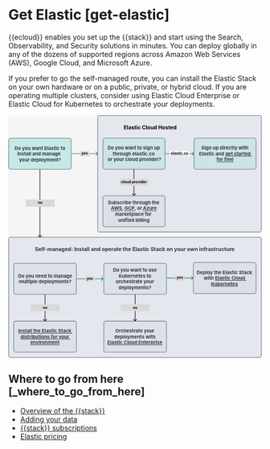 # Get Elastic [get-elastic]

{{ecloud}} enables you set up the {{stack}} and start using the Search, Observability, and Security solutions in minutes. You can deploy globally in any of the dozens of supported regions across Amazon Web Services (AWS), Google Cloud, and Microsoft Azure.

If you prefer to go the self-managed route, you can install the Elastic Stack on your own hardware or on a public, private, or hybrid cloud. If you are operating multiple clusters, consider using Elastic Cloud Enterprise or Elastic Cloud for Kubernetes to orchestrate your deployments.

<div style="width:100%;margin-bottom:30px" >
<!-- This SVG was created in Figma. Find the source in the obs-docs team space. -->
<svg viewBox="0 0 964 922" fill="none" xmlns="http://www.w3.org/2000/svg">
<rect width="964" height="922" fill="#F5F5F5"/>
<rect x="1" y="464" width="962" height="457" rx="7" fill="#D3DAE6" fill-opacity="0.5" stroke="#69707D" stroke-width="2" stroke-linejoin="round"/>
<rect x="363.127" y="783" width="238.749" height="118" rx="7" fill="#D3DAE6" fill-opacity="0.5" stroke="#69707D" stroke-width="2" stroke-linejoin="round"/>
<text fill="#343741" xml:space="preserve" style="white-space: pre" font-family="Inter" font-size="18" font-weight="bold" letter-spacing="0em"><tspan x="407.091" y="826.545">Orchestrate your </tspan><tspan x="403.031" y="848.545">deployments with </tspan></text>
<text fill="#343741" xml:space="preserve" style="white-space: pre" font-family="Inter" font-size="18" font-weight="bold" letter-spacing="0em" text-decoration="underline"><tspan x="376.426" y="870.545"><a href="https://www.elastic.co/guide/en/cloud-enterprise/current/index.html">Elastic Cloud Enterprise</a></tspan></text>
<rect x="20.0593" y="783" width="238.749" height="118" rx="7" fill="#D3DAE6" fill-opacity="0.5" stroke="#69707D" stroke-width="2" stroke-linejoin="round"/>
<text fill="#343741" xml:space="preserve" style="white-space: pre" font-family="Inter" font-size="18" font-weight="bold" letter-spacing="0em" text-decoration="underline"><tspan x="36.6808" y="826.545"><a href="/deploy-manage/deploy/self-managed/deploy-cluster.md">Install the Elastic Stack </a></tspan><tspan x="46.0499" y="848.545"><a href="/deploy-manage/deploy/self-managed/deploy-cluster.md">distributions for your </a></tspan><tspan x="83.1486" y="870.545"><a href="/deploy-manage/deploy/self-managed/deploy-cluster.md">environment</a></tspan></text>
<rect x="704.188" y="560" width="238.749" height="118" rx="7" fill="#D3DAE6" fill-opacity="0.5" stroke="#69707D" stroke-width="2" stroke-linejoin="round"/>
<text fill="#343741" xml:space="preserve" style="white-space: pre" font-family="Inter" font-size="18" font-weight="bold" letter-spacing="0em"><tspan x="716.899" y="603.545">Deploy the Elastic Stack </tspan><tspan x="744.039" y="625.545">with </tspan></text>
<text fill="#343741" xml:space="preserve" style="white-space: pre" font-family="Inter" font-size="18" font-weight="bold" letter-spacing="0em" text-decoration="underline"><tspan x="786.86" y="625.545"><a href="https://www.elastic.co/guide/en/cloud-on-k8s/current/index.html">Elastic Cloud </a></tspan><tspan x="771.927" y="647.545"><a href="https://www.elastic.co/guide/en/cloud-on-k8s/current/index.html">Kubernetes</a></tspan></text>
<rect x="363.127" y="563" width="238.749" height="118" rx="7" fill="#D3DAE6" fill-opacity="0.5" stroke="#69707D" stroke-width="2" stroke-linejoin="round"/>
<text fill="#343741" xml:space="preserve" style="white-space: pre" font-family="Inter" font-size="18" font-weight="bold" letter-spacing="0em"><tspan x="398.399" y="595.545">Do you want to use </tspan><tspan x="419.818" y="617.545">Kubernetes to </tspan><tspan x="408.612" y="639.545">orchestrate your </tspan><tspan x="419.378" y="661.545">deployments?</tspan></text>
<rect x="20.0593" y="563" width="238.749" height="118" rx="7" fill="#D3DAE6" fill-opacity="0.5" stroke="#69707D" stroke-width="2" stroke-linejoin="round"/>
<text fill="#343741" xml:space="preserve" style="white-space: pre" font-family="Inter" font-size="18" font-weight="bold" letter-spacing="0em"><tspan x="36.9365" y="617.545">Do you need to manage </tspan><tspan x="39.4941" y="639.545">multiple deployments?</tspan></text>
<text fill="#343741" xml:space="preserve" style="white-space: pre" font-family="Inter" font-size="20" font-weight="bold" letter-spacing="0em"><tspan x="100.793" y="516.273">Self-managed: Install and operate the Elastic Stack on your own infrastructure</tspan></text>
<path d="M138.727 782.707C139.117 783.098 139.751 783.098 140.141 782.707L146.505 776.343C146.896 775.953 146.896 775.319 146.505 774.929C146.114 774.538 145.481 774.538 145.091 774.929L139.434 780.586L133.777 774.929C133.387 774.538 132.753 774.538 132.363 774.929C131.972 775.319 131.972 775.953 132.363 776.343L138.727 782.707ZM138.434 682L138.434 782L140.434 782L140.434 682L138.434 682Z" fill="black"/>
<rect x="84.2622" y="719" width="110.343" height="26" fill="#D9D9D9"/>
<text fill="black" xml:space="preserve" style="white-space: pre" font-family="Inter" font-size="14" font-weight="bold" letter-spacing="0em"><tspan x="130.786" y="735.591">no</tspan></text>
<path d="M481.794 782.707C482.185 783.098 482.818 783.098 483.209 782.707L489.573 776.343C489.963 775.953 489.963 775.319 489.573 774.929C489.182 774.538 488.549 774.538 488.158 774.929L482.502 780.586L476.845 774.929C476.454 774.538 475.821 774.538 475.431 774.929C475.04 775.319 475.04 775.953 475.431 776.343L481.794 782.707ZM481.502 682L481.502 782L483.502 782L483.502 682L481.502 682Z" fill="black"/>
<rect x="427.33" y="719" width="110.343" height="26" fill="#D9D9D9"/>
<text fill="black" xml:space="preserve" style="white-space: pre" font-family="Inter" font-size="14" font-weight="bold" letter-spacing="0em"><tspan x="473.854" y="735.591">no</tspan></text>
<path d="M360.828 622.707C361.218 622.317 361.218 621.683 360.828 621.293L354.464 614.929C354.073 614.538 353.44 614.538 353.05 614.929C352.659 615.319 352.659 615.953 353.05 616.343L358.706 622L353.05 627.657C352.659 628.047 352.659 628.681 353.05 629.071C353.44 629.462 354.073 629.462 354.464 629.071L360.828 622.707ZM259.809 623H360.121V621H259.809V623Z" fill="#017D73"/>
<rect x="291.908" y="612" width="36.1124" height="20" fill="#D9D9D9"/>
<text fill="black" xml:space="preserve" style="white-space: pre" font-family="Inter" font-size="14" font-weight="bold" letter-spacing="0em"><tspan x="297.872" y="625.591">yes</tspan></text>
<path d="M703.895 619.707C704.286 619.317 704.286 618.683 703.895 618.293L697.531 611.929C697.141 611.538 696.508 611.538 696.117 611.929C695.727 612.319 695.727 612.953 696.117 613.343L701.774 619L696.117 624.657C695.727 625.047 695.727 625.681 696.117 626.071C696.508 626.462 697.141 626.462 697.531 626.071L703.895 619.707ZM602.876 620H703.188V618H602.876V620Z" fill="#017D73"/>
<rect x="634.976" y="609" width="36.1124" height="20" fill="#D9D9D9"/>
<text fill="black" xml:space="preserve" style="white-space: pre" font-family="Inter" font-size="14" font-weight="bold" letter-spacing="0em"><tspan x="640.939" y="622.591">yes</tspan></text>
<path d="M119.293 463.707C119.683 464.098 120.317 464.098 120.707 463.707L127.071 457.343C127.462 456.953 127.462 456.319 127.071 455.929C126.681 455.538 126.047 455.538 125.657 455.929L120 461.586L114.343 455.929C113.953 455.538 113.319 455.538 112.929 455.929C112.538 456.319 112.538 456.953 112.929 457.343L119.293 463.707ZM119 205L119 463L121 463L121 205L119 205Z" fill="black"/>
<rect x="66" y="320.584" width="110" height="26.832" fill="#D9D9D9"/>
<text fill="black" xml:space="preserve" style="white-space: pre" font-family="Inter" font-size="14" font-weight="bold" letter-spacing="0em"><tspan x="112.353" y="337.271">no</tspan></text>
<rect x="340" y="1" width="623" height="443" rx="7" fill="#D3DAE6" fill-opacity="0.5" stroke="#69707D" stroke-width="2" stroke-linejoin="round"/>
<text fill="black" xml:space="preserve" style="white-space: pre" font-family="Inter" font-size="20" font-weight="bold" letter-spacing="0em"><tspan x="438.893" y="54.2727">Elastic Cloud Hosted</tspan></text>
<rect x="360" y="306" width="236.125" height="118" rx="7" fill="#D3DAE6" fill-opacity="0.5" stroke="#69707D" stroke-width="2" stroke-linejoin="round"/>
<text fill="#343741" xml:space="preserve" style="white-space: pre" font-family="Inter" font-size="18" font-weight="bold" letter-spacing="0em"><tspan x="378.91" y="338.545">Subscribe through the </tspan><tspan x="432.769" y="360.545">, </tspan><tspan x="480.652" y="360.545">, or </tspan><tspan x="564.833" y="360.545"> </tspan><tspan x="405.848" y="382.545">marketplace for  </tspan><tspan x="417.986" y="404.545">unified billing</tspan></text>
<text fill="#343741" xml:space="preserve" style="white-space: pre" font-family="Inter" font-size="18" font-weight="bold" letter-spacing="0em" text-decoration="underline"><tspan x="390.3" y="360.545"><a href="https://aws.amazon.com/marketplace/pp/prodview-voru33wi6xs7k?trk=5fbc596b-6d2a-433a-8333-0bd1f28e84da&sc_channel=el&ultron=gobig&hulk=regpage&blade=elasticweb&gambit=mp-b">AWS</a></tspan></text>
<text fill="#343741" xml:space="preserve" style="white-space: pre" font-family="Inter" font-size="18" font-weight="bold" letter-spacing="0em" text-decoration="underline"><tspan x="441.769" y="360.545"><a href="https://console.cloud.google.com/marketplace/product/elastic-prod/elastic-cloud?utm_source=elastic&utm_medium=regpage&utm_campaign=mp-b&pli=1">GCP</a></tspan></text>
<text fill="#343741" xml:space="preserve" style="white-space: pre" font-family="Inter" font-size="18" font-weight="bold" letter-spacing="0em" text-decoration="underline"><tspan x="512.222" y="360.545"><a href="https://azuremarketplace.microsoft.com/en-us/marketplace/apps/elastic.ec-azure-pp?ocid=elasticweb-regpage-gobig-b-hero">Azure</a></tspan></text>
<rect x="707" y="87" width="236" height="118" rx="7" fill="#00BFB3" fill-opacity="0.1" stroke="#69707D" stroke-width="2" stroke-linejoin="round"/>
<text fill="#343741" xml:space="preserve" style="white-space: pre" font-family="Inter" font-size="18" font-weight="bold" letter-spacing="0em"><tspan x="734.701" y="130.545">Sign up directly with </tspan><tspan x="725.753" y="152.545">Elastic and </tspan></text>
<text fill="#343741" xml:space="preserve" style="white-space: pre" font-family="Inter" font-size="18" font-weight="bold" letter-spacing="0em" text-decoration="underline"><tspan x="826.107" y="152.545"><a href="https://cloud.elastic.co/registration">get started </a></tspan><tspan x="792.568" y="174.545"><a href="https://cloud.elastic.co/registration">for free</a></tspan></text>
<rect x="360" y="87" width="236.125" height="118" rx="7" fill="#00BFB3" fill-opacity="0.1" stroke="#69707D" stroke-width="2" stroke-linejoin="round"/>
<text fill="#343741" xml:space="preserve" style="white-space: pre" font-family="Inter" font-size="18" font-weight="bold" letter-spacing="0em"><tspan x="377.819" y="130.545">Do you want to sign up </tspan><tspan x="397.56" y="152.545">through elastic.co </tspan><tspan x="373.46" y="174.545"> or your cloud provider?</tspan></text>
<path d="M706.973 146.707C707.363 146.317 707.363 145.683 706.973 145.293L700.609 138.929C700.218 138.538 699.585 138.538 699.195 138.929C698.804 139.319 698.804 139.953 699.195 140.343L704.851 146L699.195 151.657C698.804 152.047 698.804 152.681 699.195 153.071C699.585 153.462 700.218 153.462 700.609 153.071L706.973 146.707ZM597.125 147H706.266V145H597.125V147Z" fill="#017D73"/>
<rect x="613.992" y="136" width="75.4062" height="20" fill="white"/>
<g filter="url(#filter0_d_0_1)">
<text fill="black" xml:space="preserve" style="white-space: pre" font-family="Inter" font-size="14" font-weight="bold" letter-spacing="0em"><tspan x="618.391" y="149.591">elastic.co</tspan></text>
</g>
<path d="M477.355 305.707C477.746 306.097 478.379 306.097 478.77 305.707L485.134 299.343C485.524 298.952 485.524 298.319 485.134 297.929C484.743 297.538 484.11 297.538 483.719 297.929L478.062 303.586L472.406 297.929C472.015 297.538 471.382 297.538 470.991 297.929C470.601 298.319 470.601 298.952 470.991 299.343L477.355 305.707ZM477.062 205L477.062 305L479.062 305L479.062 205L477.062 205Z" fill="black"/>
<rect x="423.492" y="242" width="109.141" height="26" fill="#D9D9D9"/>
<text fill="black" xml:space="preserve" style="white-space: pre" font-family="Inter" font-size="14" font-weight="bold" letter-spacing="0em"><tspan x="428.536" y="258.591">cloud provider</tspan></text>
<path d="M340.707 146.707C341.098 146.317 341.098 145.683 340.707 145.293L334.343 138.929C333.953 138.538 333.319 138.538 332.929 138.929C332.538 139.319 332.538 139.953 332.929 140.343L338.586 146L332.929 151.657C332.538 152.047 332.538 152.681 332.929 153.071C333.319 153.462 333.953 153.462 334.343 153.071L340.707 146.707ZM240 147H340V145H240V147Z" fill="#017D73"/>
<rect x="272" y="136" width="36" height="20" fill="#D9D9D9"/>
<text fill="black" xml:space="preserve" style="white-space: pre" font-family="Inter" font-size="14" font-weight="bold" letter-spacing="0em"><tspan x="277.907" y="149.591">yes</tspan></text>
<rect x="1" y="87" width="238" height="118" rx="7" fill="#00BFB3" fill-opacity="0.2" stroke="#69707D" stroke-width="2" stroke-linejoin="round"/>
<text fill="#343741" xml:space="preserve" style="white-space: pre" font-family="Inter" font-size="18" font-weight="bold" letter-spacing="0em"><tspan x="23.46" y="131.545">Do you want Elastic to </tspan><tspan x="33.5762" y="153.545">install and manage   </tspan><tspan x="40.8711" y="175.545">your deployment?</tspan></text>
<defs>
<filter id="filter0_d_0_1" x="614.928" y="139.237" width="73.5405" height="18.9126" filterUnits="userSpaceOnUse" color-interpolation-filters="sRGB">
<feFlood flood-opacity="0" result="BackgroundImageFix"/>
<feColorMatrix in="SourceAlpha" type="matrix" values="0 0 0 0 0 0 0 0 0 0 0 0 0 0 0 0 0 0 127 0" result="hardAlpha"/>
<feOffset dy="4"/>
<feGaussianBlur stdDeviation="2"/>
<feComposite in2="hardAlpha" operator="out"/>
<feColorMatrix type="matrix" values="0 0 0 0 0 0 0 0 0 0 0 0 0 0 0 0 0 0 0.25 0"/>
<feBlend mode="normal" in2="BackgroundImageFix" result="effect1_dropShadow_0_1"/>
<feBlend mode="normal" in="SourceGraphic" in2="effect1_dropShadow_0_1" result="shape"/>
</filter>
</defs>
</svg>
</div>

## Where to go from here [_where_to_go_from_here]

* [Overview of the {{stack}}](../../../get-started/the-stack.md)
* [Adding your data](/manage-data/ingest.md)
* [{{stack}} subscriptions](https://www.elastic.co/subscriptions)
* [Elastic pricing](https://www.elastic.co/pricing/)

